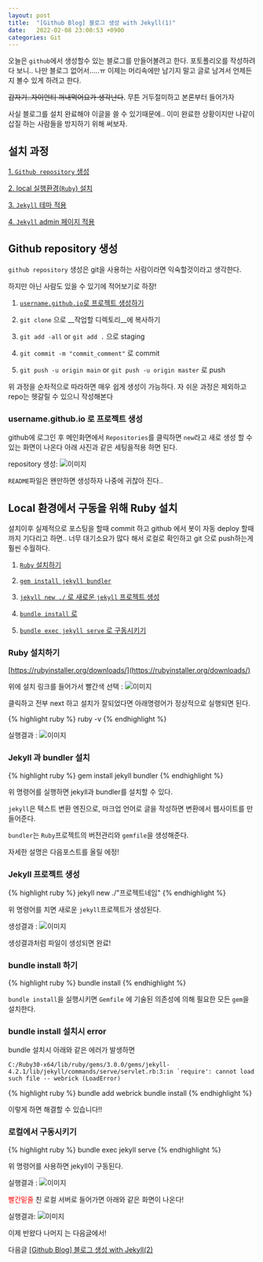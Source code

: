 ```yaml
---
layout: post
title:  "[Github Blog] 블로그 생성 with Jekyll(1)"
date:   2022-02-08 23:00:53 +0900
categories: Git
---
```

오늘은 `github`에서 생성할수 있는 블로그를 만들어볼려고 한다.
포토폴리오를 작성하려다 보니.. 나만 블로그 없어서.....ㅠ
이제는 머리속에만 남기지 말고 글로 남겨서 언제든지 볼수 있게 하려고 한다.


~~갑자기..자이언티 꺼내먹어요가 생각난다~~. 무튼 거두절미하고 본론부터 들어가자


사실 블로그를 설치 완료해야 이글을 쓸 수 있기때문에.. 이미 완료한 상황이지만
나같이 삽질 하는 사람들을 방지하기 위해 써보자.



## 설치 과정


[1. `Github repository` 생성](#github-repository-생성)

[2. local 실행환경(`Ruby`) 설치](#local-환경에서-구동을-위해-Ruby-설치)

[3. `Jekyll` 테마 적용](#Jekyll-theme)

[4. `Jekyll` admin 페이지 적용](#Jekyll-amdin)  



## Github repository 생성

`github repository` 생성은 git을 사용하는 사람이라면 익숙할것이라고 생각한다.


하지만 아닌 사람도 있을 수 있기에 적어보기로 하장!


  1) [`username.github.io`로 프로젝트 생성하기](#username.github.io-로-프로젝트-생성)


  2) `git clone` 으로 __작업할 디렉토리__에 복사하기


  3) `git add -all` or `git add .` 으로 staging


  4) `git commit -m "commit_comment"` 로 commit


  5) `git push -u origin main` or `git push -u origin master` 로 push


위 과정을 순차적으로 따라하면 매우 쉽게 생성이 가능하다. 자 쉬운 과정은 제외하고 
repo는 헷갈릴 수 있으니 작성해본다



### username.github.io 로 프로젝트 생성


github에 로그인 후 메인화면에서 `Repositories`를 클릭하면 `new`라고 새로 생성 할 수 있는 화면이 나온다 아래 사진과 같은 세팅을적용 하면 된다.


repository 생성:
![이미지](/assets/images/Inked_create_repository.jpg)


`README`파일은 왠만하면 생성하자 나중에 귀찮아 진다..


## Local 환경에서 구동을 위해 Ruby 설치


설치이후 실제적으로 포스팅을 할때 commit 하고  github 에서 봇이 자동 deploy 할때까지 기다리고 하면.. 너무 대기소요가 많다 해서 로컬로 확인하고 git 으로 push하는게 훨씬 수월하다.


  1) [`Ruby` 설치하기](#ruby-설치하기) 


  2) [`gem install jekyll bundler`](#jekyll-과-bundler-설치)


  3) [`jekyll new ./` 로 새로운 `jekyll` 프로젝트 생성](#jekyll-프로젝트-생성)


  4) [`bundle install` 로](#bundle-install-하기)


  5) [`bundle exec jekyll serve` 로 구동시키기](#로컬에서-구동시키기)


### Ruby 설치하기


[https://rubyinstaller.org/downloads/](https://rubyinstaller.org/downloads/)


위에 설치 링크를 들어가서 빨간색 선택 :
![이미지](/assets/images/install_ruby_for_window.jpg)


클릭하고 전부 next 하고 설치가 잘되었다면
아래명령어가 정상적으로 실행되면 된다.

{% highlight ruby %}
ruby -v
{% endhighlight %}


실행결과 :
![이미지](/assets/images/ruby_version_check.PNG)


### Jekyll 과 bundler 설치

{% highlight ruby %}
gem install jekyll bundler
{% endhighlight %}


위 명령어를 실행하면 jekyll과 bundler를 설치할 수 있다.


`jekyll`은 텍스트 변환 엔진으로, 마크업 언어로 글을 작성하면 변환에서 웹사이트를 만들어준다.


`bundler`는 `Ruby`프로젝트의 버전관리와 `gemfile`을 생성해준다.


자세한 설명은 다음포스트를 올릴 에정!


### Jekyll 프로젝트 생성

{% highlight ruby %}
jekyll new ./"프로젝트네임"
{% endhighlight %}

위 명령어를 치면 새로운 `jekyll`프로젝트가 생성된다.

생성결과 :
![이미지](/assets/images/newjekyll.PNG)

생성결과처럼 파일이 생성되면 완료!


### bundle install 하기

{% highlight ruby %}
bundle install
{% endhighlight %}

`bundle install`을 실행시키면 `Gemfile` 에 기술된
의존성에 의해 필요한 모든 `gem`을 설치한다.

### <span stlye="color:red;">bundle install 설치시 error</span>

bundle 설치시 아래와 같은 에러가 발생하면 


    C:/Ruby30-x64/lib/ruby/gems/3.0.0/gems/jekyll-4.2.1/lib/jekyll/commands/serve/servlet.rb:3:in `require': cannot load such file -- webrick (LoadError)


{% highlight ruby %}
bundle add webrick 
bundle install
{% endhighlight %}

이렇게 하면 해결할 수 있습니다!!     


### 로컬에서 구동시키기


{% highlight ruby %}
bundle exec jekyll serve 
{% endhighlight %}


위 명령어를 사용하면 jekyll이 구동된다.

실행결과 :
![이미지](/assets/images/jekyll_serve.PNG)


<span style="color:red;">빨간밑줄</span> 친 로컬 서버로 들어가면 아래와 같은 화면이 나온다!

실행결과:
![이미지](/assets/images/jekyll_serve_complete.JPG)


이제 반왔다 나머지 는 다음글에서!

다음글
[[Github Blog] 블로그 생성 with Jekyll(2)]()
